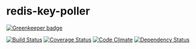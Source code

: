 # redis-key-poller

[![Greenkeeper badge](https://badges.greenkeeper.io/eiriksm/redis-key-poller.svg)](https://greenkeeper.io/)

[![Build Status](https://travis-ci.org/eiriksm/redis-key-poller.svg?branch=master)](https://travis-ci.org/eiriksm/redis-key-poller)
[![Coverage Status](https://coveralls.io/repos/eiriksm/redis-key-poller/badge.svg?branch=master)](https://coveralls.io/r/eiriksm/redis-key-poller?branch=master)
[![Code Climate](https://codeclimate.com/github/eiriksm/redis-key-poller/badges/gpa.svg)](https://codeclimate.com/github/eiriksm/redis-key-poller)
[![Dependency Status](https://david-dm.org/eiriksm/redis-key-poller.svg)](https://david-dm.org/eiriksm/redis-key-poller)